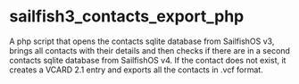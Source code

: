 # sailfish3_contacts_export_php

A php script that opens the contacts sqlite database from SailfishOS v3, brings all contacts with their details and then checks if there are in a second contacts sqlite database from SailfishOS v4. If the contact does not exist, it creates a VCARD 2.1 entry and exports all the contacts in .vcf format.

